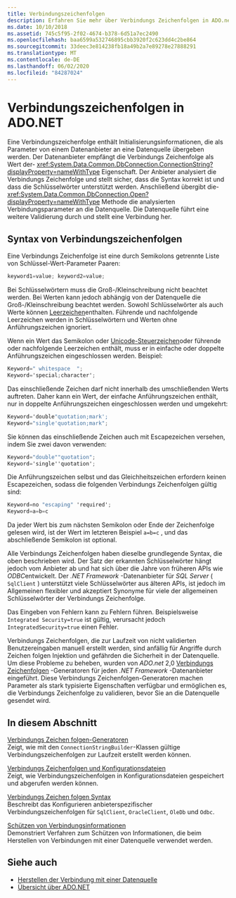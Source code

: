 ```yaml
---
title: Verbindungszeichenfolgen
description: Erfahren Sie mehr über Verbindungs Zeichenfolgen in ADO.net, die Initialisierungs Informationen enthalten, die als Parameter von einem Datenanbieter an eine Datenquelle übergeben werden.
ms.date: 10/10/2018
ms.assetid: 745c5f95-2f02-4674-b378-6d51a7ec2490
ms.openlocfilehash: baa6599a532746895cbb3920f2c623dd4c2be864
ms.sourcegitcommit: 33deec3e814238fb18a49b2a7e89278e27888291
ms.translationtype: MT
ms.contentlocale: de-DE
ms.lasthandoff: 06/02/2020
ms.locfileid: "84287024"
---
```

# <a name="connection-strings-in-adonet"></a>Verbindungszeichenfolgen in ADO.NET

Eine Verbindungszeichenfolge enthält Initialisierungsinformationen, die als Parameter von einem Datenanbieter an eine Datenquelle übergeben werden. Der Datenanbieter empfängt die Verbindungs Zeichenfolge als Wert der- <xref:System.Data.Common.DbConnection.ConnectionString?displayProperty=nameWithType> Eigenschaft. Der Anbieter analysiert die Verbindungs Zeichenfolge und stellt sicher, dass die Syntax korrekt ist und dass die Schlüsselwörter unterstützt werden. Anschließend übergibt die- <xref:System.Data.Common.DbConnection.Open?displayProperty=nameWithType> Methode die analysierten Verbindungsparameter an die Datenquelle. Die Datenquelle führt eine weitere Validierung durch und stellt eine Verbindung her.

## <a name="connection-string-syntax"></a>Syntax von Verbindungszeichenfolgen

Eine Verbindungs Zeichenfolge ist eine durch Semikolons getrennte Liste von Schlüssel-Wert-Parameter Paaren:

```csharp
keyword1=value; keyword2=value;
```

Bei Schlüsselwörtern muss die Groß-/Kleinschreibung nicht beachtet werden. Bei Werten kann jedoch abhängig von der Datenquelle die Groß-/Kleinschreibung beachtet werden. Sowohl Schlüsselwörter als auch Werte können [Leerzeichen](https://en.wikipedia.org/wiki/Whitespace_character#Unicode)enthalten. Führende und nachfolgende Leerzeichen werden in Schlüsselwörtern und Werten ohne Anführungszeichen ignoriert.

Wenn ein Wert das Semikolon oder [Unicode-Steuerzeichen](https://en.wikipedia.org/wiki/Unicode_control_characters)oder führende oder nachfolgende Leerzeichen enthält, muss er in einfache oder doppelte Anführungszeichen eingeschlossen werden. Beispiel:

```csharp
Keyword=" whitespace  ";
Keyword='special;character';
```

Das einschließende Zeichen darf nicht innerhalb des umschließenden Werts auftreten. Daher kann ein Wert, der einfache Anführungszeichen enthält, nur in doppelte Anführungszeichen eingeschlossen werden und umgekehrt:

```csharp
Keyword='double"quotation;mark';
Keyword="single'quotation;mark";
```

Sie können das einschließende Zeichen auch mit Escapezeichen versehen, indem Sie zwei davon verwenden:

```csharp
Keyword="double""quotation";
Keyword='single''quotation';
```

Die Anführungszeichen selbst und das Gleichheitszeichen erfordern keinen Escapezeichen, sodass die folgenden Verbindungs Zeichenfolgen gültig sind:

```csharp
Keyword=no "escaping" 'required';
Keyword=a=b=c
```

Da jeder Wert bis zum nächsten Semikolon oder Ende der Zeichenfolge gelesen wird, ist der Wert im letzteren Beispiel `a=b=c` , und das abschließende Semikolon ist optional.

Alle Verbindungs Zeichenfolgen haben dieselbe grundlegende Syntax, die oben beschrieben wird. Der Satz der erkannten Schlüsselwörter hängt jedoch vom Anbieter ab und hat sich über die Jahre von früheren APIs wie *ODBC*entwickelt. Der *.NET Framework* -Datenanbieter für *SQL Server* ( `SqlClient` ) unterstützt viele Schlüsselwörter aus älteren APIs, ist jedoch im Allgemeinen flexibler und akzeptiert Synonyme für viele der allgemeinen Schlüsselwörter der Verbindungs Zeichenfolge.

Das Eingeben von Fehlern kann zu Fehlern führen. Beispielsweise `Integrated Security=true` ist gültig, verursacht jedoch `IntegratedSecurity=true` einen Fehler.

Verbindungs Zeichenfolgen, die zur Laufzeit von nicht validierten Benutzereingaben manuell erstellt werden, sind anfällig für Angriffe durch Zeichen folgen Injektion und gefährden die Sicherheit in der Datenquelle. Um diese Probleme zu beheben, wurden von *ADO.net* 2,0 [Verbindungs Zeichenfolgen](connection-string-builders.md) -Generatoren für jeden *.NET Framework* -Datenanbieter eingeführt. Diese Verbindungs Zeichenfolgen-Generatoren machen Parameter als stark typisierte Eigenschaften verfügbar und ermöglichen es, die Verbindungs Zeichenfolge zu validieren, bevor Sie an die Datenquelle gesendet wird.

## <a name="in-this-section"></a>In diesem Abschnitt

[Verbindungs Zeichen folgen-Generatoren](connection-string-builders.md)\
Zeigt, wie mit den `ConnectionStringBuilder`-Klassen gültige Verbindungszeichenfolgen zur Laufzeit erstellt werden können.

[Verbindungs Zeichenfolgen und Konfigurationsdateien](connection-strings-and-configuration-files.md)\
Zeigt, wie Verbindungszeichenfolgen in Konfigurationsdateien gespeichert und abgerufen werden können.

[Verbindungs Zeichen folgen Syntax](connection-string-syntax.md)\
Beschreibt das Konfigurieren anbieterspezifischer Verbindungszeichenfolgen für `SqlClient`, `OracleClient`, `OleDb` und `Odbc`.

[Schützen von Verbindungsinformationen](protecting-connection-information.md)\
Demonstriert Verfahren zum Schützen von Informationen, die beim Herstellen von Verbindungen mit einer Datenquelle verwendet werden.

## <a name="see-also"></a>Siehe auch

- [Herstellen der Verbindung mit einer Datenquelle](/cpp/data/odbc/connecting-to-a-data-source)
- [Übersicht über ADO.NET](ado-net-overview.md)
